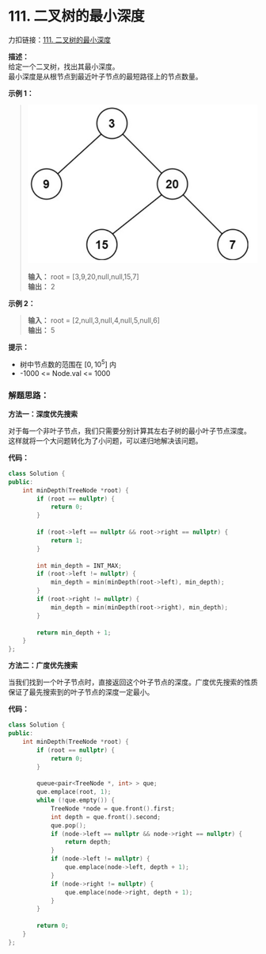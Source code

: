 # 111. 二叉树的最小深度
力扣链接：[111. 二叉树的最小深度](https://leetcode.cn/problems/minimum-depth-of-binary-tree/description/)  

**描述：**  
给定一个二叉树，找出其最小深度。  
最小深度是从根节点到最近叶子节点的最短路径上的节点数量。  

**示例 1：**
><div><img src="./images/111示例.png"> </img></div>  
>  
> **输入：** root = [3,9,20,null,null,15,7]  
> **输出：** 2  
 
**示例 2：**  
>**输入：** root = [2,null,3,null,4,null,5,null,6]  
>**输出：** 5  

 **提示：**  
- 树中节点数的范围在 $[0, 10^5]$ 内  
- -1000 <= Node.val <= 1000  

### 解题思路：
**方法一：深度优先搜索**  

对于每一个非叶子节点，我们只需要分别计算其左右子树的最小叶子节点深度。  
这样就将一个大问题转化为了小问题，可以递归地解决该问题。  

**代码：**    
```cpp
class Solution {
public:
    int minDepth(TreeNode *root) {
        if (root == nullptr) {
            return 0;
        }

        if (root->left == nullptr && root->right == nullptr) {
            return 1;
        }

        int min_depth = INT_MAX;
        if (root->left != nullptr) {
            min_depth = min(minDepth(root->left), min_depth);
        }
        if (root->right != nullptr) {
            min_depth = min(minDepth(root->right), min_depth);
        }

        return min_depth + 1;
    }
};
```
**方法二：广度优先搜索**  

当我们找到一个叶子节点时，直接返回这个叶子节点的深度。广度优先搜索的性质保证了最先搜索到的叶子节点的深度一定最小。  

**代码：**    
```cpp
class Solution {
public:
    int minDepth(TreeNode *root) {
        if (root == nullptr) {
            return 0;
        }

        queue<pair<TreeNode *, int> > que;
        que.emplace(root, 1);
        while (!que.empty()) {
            TreeNode *node = que.front().first;
            int depth = que.front().second;
            que.pop();
            if (node->left == nullptr && node->right == nullptr) {
                return depth;
            }
            if (node->left != nullptr) {
                que.emplace(node->left, depth + 1);
            }
            if (node->right != nullptr) {
                que.emplace(node->right, depth + 1);
            }
        }

        return 0;
    }
};
```
